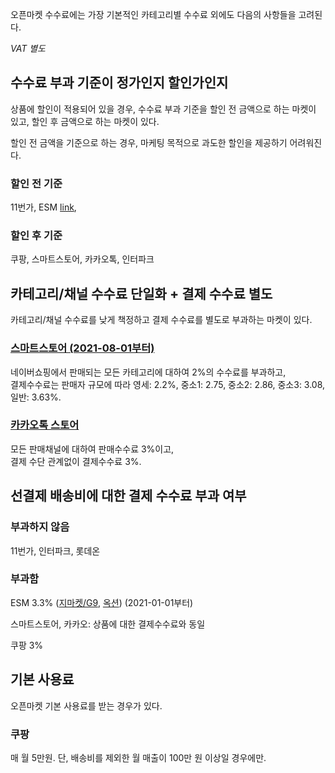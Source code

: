 오픈마켓 수수료에는 가장 기본적인 카테고리별 수수료 외에도 다음의 사항들을 고려된다.

*VAT 별도*

## 수수료 부과 기준이 정가인지 할인가인지

상품에 할인이 적용되어 있을 경우, 수수료 부과 기준을 할인 전 금액으로 하는 마켓이 있고, 할인 후 금액으로 하는 마켓이 있다.  

할인 전 금액을 기준으로 하는 경우, 마케팅 목적으로 과도한 할인을 제공하기 어려워진다. 

### 할인 전 기준
11번가, ESM [link](https://gsm.gmarket.co.kr/GMKT.GSM.Web/A_BASIC_INFO/html/DiscountProgramNotice2.htm), 

### 할인 후 기준
쿠팡, 스마트스토어, 카카오톡, 인터파크


## 카테고리/채널 수수료 단일화 + 결제 수수료 별도

카테고리/채널 수수료를 낮게 책정하고 결제 수수료를 별도로 부과하는 마켓이 있다. 


### [스마트스토어 (2021-08-01부터)](https://m.help.naver.com/support/contents/contentsView.help?contentsNo=8752&lang=ko)
네이버쇼핑에서 판매되는 모든 카테고리에 대하여 2%의 수수료를 부과하고,   
결제수수료는 판매자 규모에 따라  영세: 2.2%, 중소1: 2.75, 중소2: 2.86, 중소3: 3.08, 일반: 3.63%.

### [카카오톡 스토어](https://kakaotalkstore.tistory.com/206)
모든 판매채널에 대하여 판매수수료 3%이고,  
결제 수단 관계없이 결제수수료 3%.



## 선결제 배송비에 대한 결제 수수료 부과 여부

### 부과하지 않음
11번가, 인터파크, 롯데온

### 부과함

ESM 3.3% ([지마켓/G9](https://www.esmplus.com/CommonPopup/GmarketUsecost), [옥션](https://www.esmplus.com/CommonPopup/AuctionUsecost)) (2021-01-01부터)

스마트스토어, 카카오: 상품에 대한 결제수수료와 동일

쿠팡 3%



## 기본 사용료

오픈마켓 기본 사용료를 받는 경우가 있다. 

### 쿠팡
매 월 5만원. 단, 배송비를 제외한 월 매출이 100만 원 이상일 경우에만.